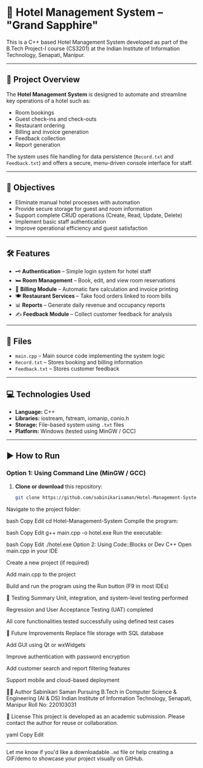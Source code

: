 # 🏨 Hotel Management System – "Grand Sapphire"

This is a C++ based Hotel Management System developed as part of the B.Tech Project-I course (CS3201) at the Indian Institute of Information Technology, Senapati, Manipur.

---

## 📌 Project Overview

The **Hotel Management System** is designed to automate and streamline key operations of a hotel such as:

- Room bookings
- Guest check-ins and check-outs
- Restaurant ordering
- Billing and invoice generation
- Feedback collection
- Report generation

The system uses file handling for data persistence (`Record.txt` and `Feedback.txt`) and offers a secure, menu-driven console interface for staff.

---

## 🎯 Objectives

- Eliminate manual hotel processes with automation
- Provide secure storage for guest and room information
- Support complete CRUD operations (Create, Read, Update, Delete)
- Implement basic staff authentication
- Improve operational efficiency and guest satisfaction

---

## 🛠️ Features

- 🗝️ **Authentication** – Simple login system for hotel staff  
- 🛏️ **Room Management** – Book, edit, and view room reservations  
- 🧾 **Billing Module** – Automatic fare calculation and invoice printing  
- 🍽️ **Restaurant Services** – Take food orders linked to room bills  
- 📊 **Reports** – Generate daily revenue and occupancy reports  
- ✍️ **Feedback Module** – Collect customer feedback for analysis  

---

## 📂 Files

- `main.cpp` – Main source code implementing the system logic  
- `Record.txt` – Stores booking and billing information  
- `Feedback.txt` – Stores customer feedback  

---

## 💻 Technologies Used

- **Language:** C++  
- **Libraries:** iostream, fstream, iomanip, conio.h  
- **Storage:** File-based system using `.txt` files  
- **Platform:** Windows (tested using MinGW / GCC)

---

## ▶️ How to Run

### Option 1: Using Command Line (MinGW / GCC)

1. **Clone or download** this repository:
   ```bash
   git clone https://github.com/sabinikarisaman/Hotel-Management-System.git
Navigate to the project folder:

bash
Copy
Edit
cd Hotel-Management-System
Compile the program:

bash
Copy
Edit
g++ main.cpp -o hotel.exe
Run the executable:

bash
Copy
Edit
./hotel.exe
Option 2: Using Code::Blocks or Dev C++
Open main.cpp in your IDE

Create a new project (if required)

Add main.cpp to the project

Build and run the program using the Run button (F9 in most IDEs)

🧪 Testing Summary
Unit, integration, and system-level testing performed

Regression and User Acceptance Testing (UAT) completed

All core functionalities tested successfully using defined test cases

🧠 Future Improvements
Replace file storage with SQL database

Add GUI using Qt or wxWidgets

Improve authentication with password encryption

Add customer search and report filtering features

Support mobile and cloud-based deployment

👨‍💻 Author
Sabinikari Saman
Pursuing B.Tech in Computer Science & Engineering (AI & DS)
Indian Institute of Information Technology, Senapati, Manipur
Roll No: 220103031

📃 License
This project is developed as an academic submission. Please contact the author for reuse or collaboration.

yaml
Copy
Edit

---

Let me know if you'd like a downloadable `.md` file or help creating a GIF/demo to showcase your project visually on GitHub.
